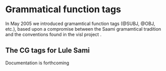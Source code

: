 Grammatical function tags
=========================

In May 2005 we introduced gramamtical function tags (@SUBJ, @OBJ, etc.),
based upon a compromise between the Saami gramamtical tradition and the
conventions found in the visl project .

The CG tags for Lule Sami
-------------------------

Documentation is forthcoming
